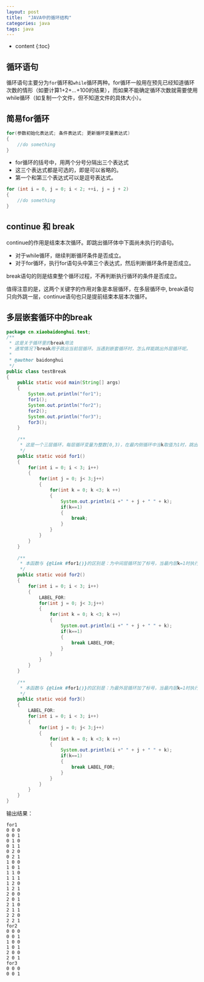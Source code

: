 ```yaml
---
layout: post
title:  "JAVA中的循环结构"
categories: java
tags: java
---
```


* content
{:toc}

## 循环语句

循环语句主要分为`for`循环和`while`循环两种。for循环一般用在预先已经知道循环次数的情形（如要计算1+2+...+100的结果），而如果不能确定循环次数就需要使用while循环（如复制一个文件，但不知道文件的具体大小）。

## 简易for循环

```java
for(参数初始化表达式; 条件表达式; 更新循环变量表达式)
{
    //do something
}
```


- for循环的括号中，用两个分号分隔出三个表达式
- 这三个表达式都是可选的，即是可以省略的。
- 第一个和第三个表达式可以是逗号表达式。


```java
for (int i = 0, j = 0; i < 2; ++i, j = j + 2)
{
    //do something
}
```

## continue 和 break

continue的作用是结束本次循环。即跳出循环体中下面尚未执行的语句。
 - 对于while循环，继续判断循环条件是否成立。
 - 对于for循环，执行for语句头中第三个表达式，然后判断循环条件是否成立。

break语句的则是结束整个循环过程，不再判断执行循环的条件是否成立。

值得注意的是，这两个关键字的作用对象是本层循环，在多层循环中, break语句只向外跳一层，continue语句也只是提前结束本层本次循环。

## 多层嵌套循环中的break

```java
package cn.xiaobaidonghui.test;
/**
 * 这是关于循环里的break用法
 * 通常情况下break用于跳出当前层循环。当遇到嵌套循环时，怎么样能跳出外层循环呢。
 * 
 * @author baidonghui
 */
public class testBreak
{
    public static void main(String[] args)
    {
        System.out.println("for1");
        for1();
        System.out.println("for2");
        for2();
        System.out.println("for3");
        for3();
    }
    
    /**
     * 这是一个三层循环，每层循环变量为整数[0,3)，在最内侧循环中当k取值为1时，跳出最内层循环。
     */
    public static void for1()
    {
        for(int i = 0; i < 3; i++)
        {
            for(int j = 0; j< 3;j++)
            {
                for(int k = 0; k <3; k ++)
                {
                    System.out.println(i +" " + j + " " + k);
                    if(k==1)
                    {
                        break;
                    }
                }
            }
        } 
    }
    
    /**
     * 本函数与 {@link #for1()}的区别是：为中间层循环加了标号，当最内层k=1时执行break LABEL_FOR，跳出中间层循环。
     */
    public static void for2()
    {
        for(int i = 0; i < 3; i++)
        {
            LABEL_FOR:
            for(int j = 0; j< 3;j++)
            {
                for(int k = 0; k <3; k ++)
                {
                    System.out.println(i +" " + j + " " + k);
                    if(k==1)
                    {
                        break LABEL_FOR; 
                    }
                }
            }
        } 
    }
    
    /**
     * 本函数与 {@link #for1()}的区别是：为最外层循环加了标号，当最内层k=1时执行break LABEL_FOR，跳出最外层循环，函数退出。
     */
    public static void for3()
    {
        LABEL_FOR:
        for(int i = 0; i < 3; i++)
        {
            for(int j = 0; j< 3;j++)
            {
                for(int k = 0; k <3; k ++)
                {
                    System.out.println(i +" " + j + " " + k);
                    if(k==1)
                    {
                        break LABEL_FOR; 
                    }
                }
            }
        } 
    }
}

```

输出结果：

```
for1
0 0 0
0 0 1
0 1 0
0 1 1
0 2 0
0 2 1
1 0 0
1 0 1
1 1 0
1 1 1
1 2 0
1 2 1
2 0 0
2 0 1
2 1 0
2 1 1
2 2 0
2 2 1
for2
0 0 0
0 0 1
1 0 0
1 0 1
2 0 0
2 0 1
for3
0 0 0
0 0 1

```

